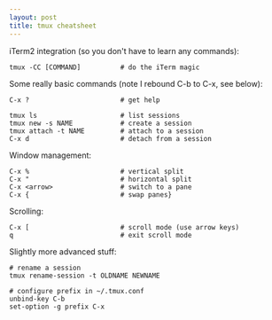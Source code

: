 ```yaml
---
layout: post
title: tmux cheatsheet
---
```


iTerm2 integration (so you don't have to learn any commands):

```
tmux -CC [COMMAND]          # do the iTerm magic
```

Some really basic commands (note I rebound C-b to C-x, see below):

```
C-x ?                       # get help

tmux ls                     # list sessions
tmux new -s NAME            # create a session
tmux attach -t NAME         # attach to a session
C-x d                       # detach from a session
```

Window management:

```
C-x %                       # vertical split
C-x "                       # horizontal split
C-x <arrow>                 # switch to a pane
C-x {                       # swap panes}
```

Scrolling:

```
C-x [                       # scroll mode (use arrow keys)
q                           # exit scroll mode
```

Slightly more advanced stuff:

```
# rename a session
tmux rename-session -t OLDNAME NEWNAME

# configure prefix in ~/.tmux.conf
unbind-key C-b
set-option -g prefix C-x
```
